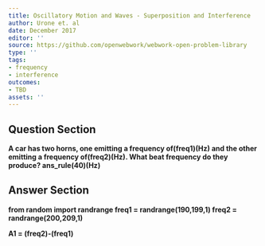 ```yaml
---
title: Oscillatory Motion and Waves - Superposition and Interference
author: Urone et. al
date: December 2017
editor: ''
source: https://github.com/openwebwork/webwork-open-problem-library
type: ''
tags:
- frequency
- interference
outcomes:
- TBD
assets: ''
---
```


## Question Section 

<b>
A car has two horns, one emitting a frequency of(freq1)(Hz) and the other emitting a frequency of(freq2)(Hz). What beat frequency do they produce?
ans_rule(40)(Hz)


## Answer Section

from random import randrange
freq1 = randrange(190,199,1)
freq2 = randrange(200,209,1)

A1 = (freq2)-(freq1)